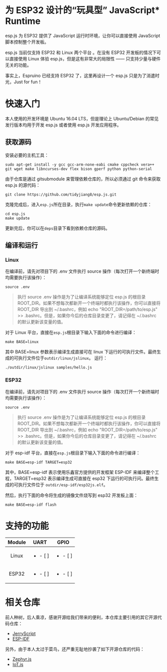 ﻿# 为 ESP32 设计的“玩具型” JavaScript\* Runtime 

esp.js 为 ESP32 提供了 JavaScript 运行时环境，让你可以直接使用 JavaScript 脚本控制整个开发板。

esp.js 当前仅支持 ESP32 和 Linux 两个平台 。在没有 ESP32 开发板的情况下可以直接使用 Linux 体验 esp.js，但是这有非常大的局限性 —— 只支持少量与硬件无关的功能。

事实上，Espruino 已经支持 ESP32 了，这里再设计一个 esp.js 只是为了消遣时光，Just for fun！

# 快速入门

本人使用的开发环境是 Ubuntu 16.04 LTS，但是理论上 Ubuntu/Debian 的常见发行版本均用于开发 esp.js 或者使用 esp.js 开发应用程序。

## 获取源码

安装必要的主机工具：
```
sudo apt-get install -y gcc gcc-arm-none-eabi cmake cppcheck vera++ git wget make libncurses-dev flex bison gperf python python-serial
```

由于仓库是通过 gitsubmodule 来管理依赖仓库的，所以必须通过 git 命令来获取 esp.js 的源代码：
```
git clone https://github.com/tidyjiang8/esp.js.git
```

克隆完成后，进入`esp.js`所在目录，执行`make update`命令更新依赖的仓库：
```
cd esp.js
make update
```
更新完后，你可以在`deps`目录下看到依赖仓库的源码。

## 编译和运行 

### Linux

在编译前，请先对项目下的 .env 文件执行 source 操作（每次打开一个新终端时均需要执行该操作）：
```
source .env
```

> 执行 source .env 操作是为了让编译系统能够定位 esp.js 的根目录 ROOT_DIR。如果不想每次都新开一个终端时都执行该操作，你可以直接将 ROOT_DIR 导出到 ~/.bashrc，例如 echo "ROOT_DIR=/path/to/esp.js" >> .bashrc。但是，如果你今后的仓库目录变更了，请记得在 ~/.bashrc 的默认更新该变量的值。

对于 Linux 平台，直接在`esp.js`根目录下输入下面的命令进行编译：
```
make BASE=linux
```

其中 BASE=linux 参数表示编译生成直接可在 linux 下运行的可执行文件。最终生成的可执行文件位于`outdir/linux/jslinux`。 运行：
```
./outdir/linux/jslinux samples/hello.js
```

### ESP32

在编译前，请先对项目下的 .env 文件执行 source 操作（每次打开一个新终端时均需要执行该操作）：
```
source .env
```

> 执行 source .env 操作是为了让编译系统能够定位 esp.js 的根目录 ROOT_DIR。如果不想每次都新开一个终端时都执行该操作，你可以直接将 ROOT_DIR 导出到 ~/.bashrc，例如 echo "ROOT_DIR=/path/to/esp.js" >> .bashrc。但是，如果你今后的仓库目录变更了，请记得在 ~/.bashrc 的默认更新该变量的值。

对于 esp-idf 平台，直接在`esp.js`根目录下输入下面的命令进行编译：
```
make BASE=esp-idf TARGET=esp32
```
其中，BASE=esp-idf 表示使用乐鑫官方提供的开发框架 ESP-IDF 来编译整个工程，TARGET=esp32 表示编译生成可直接在 esp32 下运行的可执行问。最终生成的可执行文件位于 `outdir/esp-idf/esp32js.elf`。

然后，执行下面的命令将生成的镜像文件烧写到 esp32 开发板上面：
```
make BASE=esp-idf flash
```

# 支持的功能


| Module      | UART                     | GPIO                     |
| :---:       | :---:                    | :---:                    |
|  Linux      | <ul><li>- [ ] </li></ul> | <ul><li>- [ ] </li></ul> |
|  ESP32      | <ul><li>- [ ] </li></ul> | <ul><li>- [ ] </li></ul> |


# 相关仓库
前人种树，后人乘凉，感谢开源给我们带来的便利，本仓库主要引用的其它开源代码仓库：
- [JerryScript](https://github.com/jerryscript-project/jerryscript)
- [ESP-IDF](https://github.com/espressif/esp-idf)

另外，由于本人太过于菜鸟，还严重无耻地抄袭了如下开源仓库的代码：
- [Zephyr.js](https://github.com/01org/zephyr.js)
- [IoT.js](https://github.com/Samsung/iotjs)


